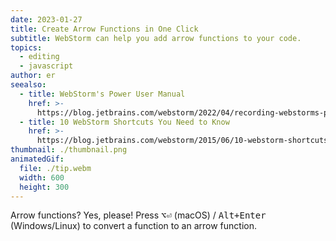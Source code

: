 ```yaml
---
date: 2023-01-27
title: Create Arrow Functions in One Click
subtitle: WebStorm can help you add arrow functions to your code.
topics:
  - editing
  - javascript
author: er
seealso:
  - title: WebStorm's Power User Manual
    href: >-
      https://blog.jetbrains.com/webstorm/2022/04/recording-webstorms-power-user-manual/
  - title: 10 WebStorm Shortcuts You Need to Know
    href: >-
      https://blog.jetbrains.com/webstorm/2015/06/10-webstorm-shortcuts-you-need-to-know/
thumbnail: ./thumbnail.png
animatedGif:
  file: ./tip.webm
  width: 600
  height: 300
---
```


Arrow functions? Yes, please! Press <kbd>⌥⏎</kbd> (macOS) / <kbd>Alt+Enter</kbd> (Windows/Linux) to convert a function to an arrow function.
